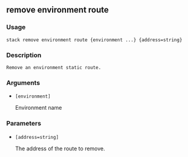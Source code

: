 ## remove environment route

### Usage

`stack remove environment route {environment ...} {address=string}`

### Description


	Remove an environment static route.

	

### Arguments

* `[environment]`

   Environment name


### Parameters
* `[address=string]`

   The address of the route to remove.



